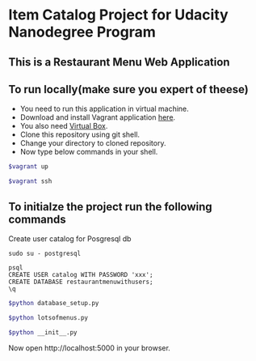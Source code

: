 
# Item Catalog Project for Udacity Nanodegree Program
## This is a Restaurant Menu Web Application

## To run locally(make sure you expert of theese)
- You need to run this application in virtual machine.
- Download and install Vagrant application [here](https://www.vagrantup.com/).
- You also need [Virtual Box](https://www.virtualbox.org/).
- Clone this repository using git shell.
- Change your directory to cloned repository.
- Now type below commands in your shell.
```bash
$vagrant up
```
```bash
$vagrant ssh
```


## To initialze the project run the following commands

Create user catalog for Posgresql db

```
sudo su - postgresql
```

```
psql
CREATE USER catalog WITH PASSWORD 'xxx';
CREATE DATABASE restaurantmenuwithusers;
\q 
```

```bash
$python database_setup.py 
```
```bash
$python lotsofmenus.py
```
```bash
$python __init__.py
```

Now open http://localhost:5000 in your browser.


